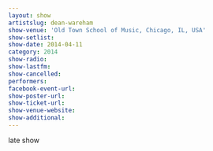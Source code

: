```yaml
---
layout: show
artistslug: dean-wareham
show-venue: 'Old Town School of Music, Chicago, IL, USA'
show-setlist: 
show-date: 2014-04-11
category: 2014
show-radio: 
show-lastfm: 
show-cancelled: 
performers: 
facebook-event-url: 
show-poster-url: 
show-ticket-url: 
show-venue-website: 
show-additional: 
---
```


late show